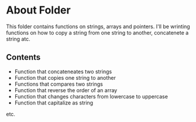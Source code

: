 # About Folder
This folder contains functions on strings, arrays and pointers. I'll be wrinting functions on how to copy a string from one string to another, concatenete a string atc.

## Contents

* Function that concateneates two strings
* Function that copies one string to another
* Functions that compares two strings
* Function that reverse the order of an array
* Function that changes characters from lowercase to uppercase
* Function that capitalize as string

etc.
